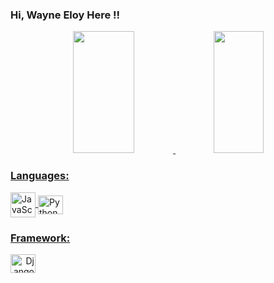 ### Hi, Wayne Eloy Here !!

<div align="center">  
   <a href="https://github.com/EloyWayne">
  <img width="44%" height="195px" src="https://github-readme-stats.vercel.app/api?username=EloyWayne&show_icons=true&count_private=true&theme=dark" /> 
  <img width="40%" height="195px" src="https://github-readme-stats.vercel.app/api/top-langs/?username=EloyWayne&layout=compact&hide_border=true&theme=dark" />
</div> 

<div align="bottom"  width="100%" height="200" >
  <span align="left">
    <h3 align="left">Languages:</h3>
     <img align="center" alt="JavaScript" height="40" src="https://cdn.jsdelivr.net/gh/devicons/devicon/icons/javascript/javascript-plain.svg" />
     <img align="center" alt="Python" height="30" width="40" src="https://cdn.jsdelivr.net/gh/devicons/devicon/icons/python/python-original.svg" />
  </span>
   
  <span align="right">
    <h3 align="left">Framework:</h3>
    <img align="center" alt="Django" height="30" width="40" src="https://cdn.jsdelivr.net/gh/devicons/devicon/icons/django/django-plain.svg" >
  </span>
</div>    

##

